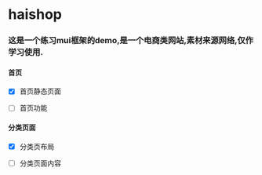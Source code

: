 # haishop

### 这是一个练习mui框架的demo,是一个电商类网站,素材来源网络,仅作学习使用.

#### 首页

- [x] 首页静态页面

- [ ] 首页功能

#### 分类页面

- [x]  分类页布局

- [ ]  分类页面内容

